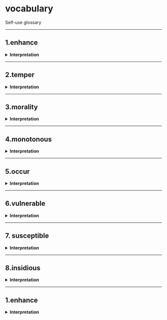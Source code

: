 # vocabulary
Self-use glossary 

***

## 1.enhance

<details><summary><b>Interpretation</b></summary>
<p>

#### v.  提高，增强
#### enlarge v.增大

</p>
</details>

***

## 2.temper

<details><summary><b>Interpretation</b></summary>
<p>

#### n. 脾气，怒气

</p>
</details>

***

## 3.morality

<details><summary><b>Interpretation</b></summary>
<p>

#### n. 道德，美德
#### a. 道德的

</p>
</details>

***

## 4.monotonous

<details><summary><b>Interpretation</b></summary>
<p>

#### a. 单调的，无变化的
#### mono - 前缀，单独
#### tone n. 声调，腔调

</p>
</details>

***

## 5.occur

<details><summary><b>Interpretation</b></summary>
<p>

#### v.  出现；存在；想起
#### incur v. 招惹，招致

</p>
</details>

***

## 6.vulnerable

<details><summary><b>Interpretation</b></summary>
<p>

#### a. 易受攻击的，易受伤害的
#### wound n. 伤

</p>
</details>

***

## 7. susceptible

<details><summary><b>Interpretation</b></summary>
<p>

#### a. 易受影响的；易受感动；易受感染的
#### acceptable a. 可接受的
#### sub-前缀 : 下面

</p>
</details>

***

## 8.insidious

<details><summary><b>Interpretation</b></summary>
<p>

#### a. 隐伏的；暗中危害的；阴险的
#### dangerous a. 危险的

</p>
</details>

***

## 1.enhance

<details><summary><b>Interpretation</b></summary>
<p>

#### v.  提高，增强

</p>
</details>



